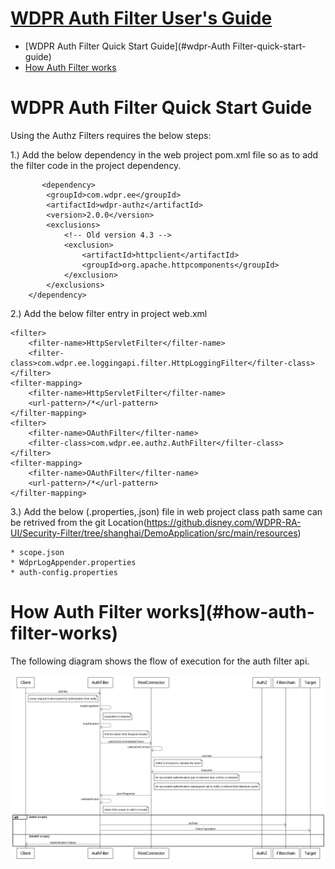 #  <u>WDPR Auth Filter User's Guide</u>

- [WDPR Auth Filter Quick Start Guide](#wdpr-Auth Filter-quick-start-guide)
- [How Auth Filter works](#how-auth-filter-works)


# WDPR Auth Filter Quick Start Guide

Using the Authz Filters requires the below steps:

1.) Add the below dependency in the web project pom.xml file so as to add the filter code in the project dependency.
	
	       <dependency>
			<groupId>com.wdpr.ee</groupId>
			<artifactId>wdpr-authz</artifactId>
			<version>2.0.0</version>
			<exclusions>
                <!-- Old version 4.3 -->
			    <exclusion>
			        <artifactId>httpclient</artifactId>
			        <groupId>org.apache.httpcomponents</groupId>
			    </exclusion>
			</exclusions>
		</dependency> 


2.) Add the below filter entry in project web.xml

	<filter>
		<filter-name>HttpServletFilter</filter-name>
		<filter-class>com.wdpr.ee.loggingapi.filter.HttpLoggingFilter</filter-class>
	</filter>
	<filter-mapping>
		<filter-name>HttpServletFilter</filter-name>
		<url-pattern>/*</url-pattern>
	</filter-mapping>
	<filter>
		<filter-name>OAuthFilter</filter-name>
		<filter-class>com.wdpr.ee.authz.AuthFilter</filter-class>
	</filter>
	<filter-mapping>
		<filter-name>OAuthFilter</filter-name>
		<url-pattern>/*</url-pattern>
	</filter-mapping>

3.) Add the below (.properties,.json) file in web project class path same can be retrived from the git Location(https://github.disney.com/WDPR-RA-UI/Security-Filter/tree/shanghai/DemoApplication/src/main/resources)

	* scope.json
	* WdprLogAppender.properties
	* auth-config.properties
	
	
# How Auth Filter works](#how-auth-filter-works)
	
	
The following diagram shows the flow of execution for the auth filter api.

![WDPR Filter Sequence](./WDPR-Auth-Filter-Sequence-Diagram.png)

